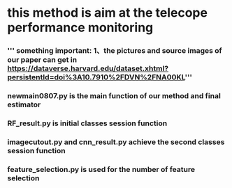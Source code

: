 # this method is aim at the telecope performance monitoring
### ''' something important: 1、the pictures and source images of our paper can get in https://dataverse.harvard.edu/dataset.xhtml?persistentId=doi%3A10.7910%2FDVN%2FNA00KL'''

### newmain0807.py is the main function of our method and final estimator

### RF_result.py is initial classes session function

### imagecutout.py and cnn_result.py achieve the second classes session function

### feature_selection.py is used for the number of feature selection
